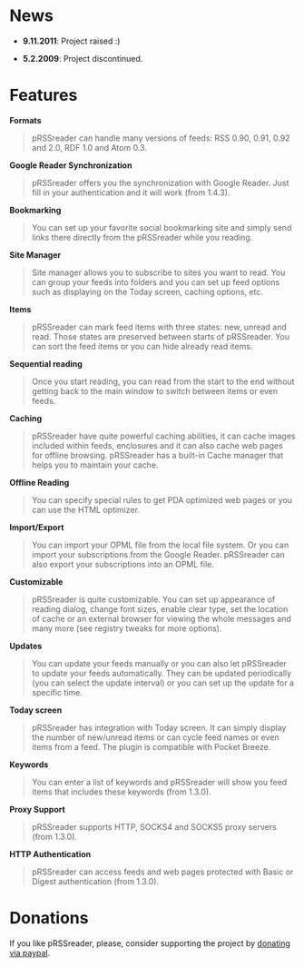 # News #

  * **9.11.2011**: Project raised :)

  * **5.2.2009**: Project discontinued.

# Features #

**Formats**
> pRSSreader can handle many versions of feeds: RSS 0.90, 0.91, 0.92 and 2.0, RDF 1.0 and Atom 0.3.

**Google Reader Synchronization**
> pRSSreader offers you the synchronization with Google Reader. Just fill in your authentication and it will work (from 1.4.3).

**Bookmarking**
> You can set up your favorite social bookmarking site and simply send links there directly from the pRSSreader while you reading.

**Site Manager**
> Site manager allows you to subscribe to sites you want to read. You can group your feeds into folders and you can set up feed options such as displaying on the Today screen, caching options, etc.

**Items**
> pRSSreader can mark feed items with three states: new, unread and read. Those states are preserved between starts of pRSSreader. You can sort the feed items or you can hide already read items.

**Sequential reading**
> Once you start reading, you can read from the start to the end without getting back to the main window to switch between items or even feeds.

**Caching**
> pRSSreader have quite powerful caching abilities, it can cache images included within feeds, enclosures and it can also cache web pages for offline browsing. pRSSreader has a built-in Cache manager that helps you to maintain your cache.

**Offline Reading**
> You can specify special rules to get PDA optimized web pages or you can use the HTML optimizer.

**Import/Export**
> You can import your OPML file from the local file system. Or you can import your subscriptions from the Google Reader. pRSSreader can also export your subscriptions into an OPML file.

**Customizable**
> pRSSreader is quite customizable. You can set up appearance of reading dialog, change font sizes, enable clear type, set the location of cache or an external browser for viewing the whole messages and many more (see registry tweaks for more options).

**Updates**
> You can update your feeds manually or you can also let pRSSreader to update your feeds automatically. They can be updated periodically (you can select the update interval) or you can set up the update for a specific time.

**Today screen**
> pRSSreader has integration with Today screen. It can simply display the number of new/unread items or can cycle feed names or even items from a feed. The plugin is compatible with Pocket Breeze.

**Keywords**
> You can enter a list of keywords and pRSSreader will show you feed items that includes these keywords (from 1.3.0).

**Proxy Support**
> pRSSreader supports HTTP, SOCKS4 and SOCKS5 proxy servers (from 1.3.0).

**HTTP Authentication**
> pRSSreader can access feeds and web pages protected with Basic or Digest authentication (from 1.3.0).

# Donations #

If you like pRSSreader, please, consider supporting the project by [donating via paypal](https://www.paypal.com/cgi-bin/webscr?cmd=_s-xclick&hosted_button_id=1005021).